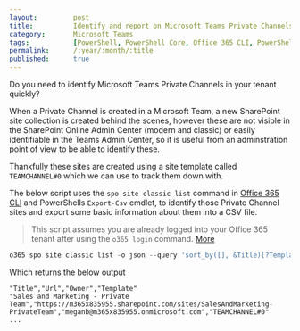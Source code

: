 ```yaml
---
layout:         post
title:          Identify and report on Microsoft Teams Private Channels using Office 365 CLI and PowerShell
category:       Microsoft Teams
tags:           [PowerShell, PowerShell Core, Office 365 CLI, PowerShell Core, pwsh, Microsoft Teams,Private Channels, Report]
permalink:      /:year/:month/:title
published:      true
---
```


Do you need to identify Microsoft Teams Private Channels in your tenant quickly?

When a Private Channel is created in a Microsoft Team, a new SharePoint site collection is created behind the scenes, however these are not visible in the SharePoint Online Admin Center (modern and classic) or easily identifiable in the Teams Admin Center, so it is useful from an adminstration point of view to be able to identify these.

Thankfully these sites are created using a site template called `TEAMCHANNEL#0` which we can use to track them down with.

The below script uses the `spo site classic list` command in [Office 365 CLI](https://aka.ms/o365cli) and PowerShells `Export-Csv` cmdlet, to identify those Private Channel sites and export some basic information about them into a CSV file.

> This script assumes you are already logged into your Office 365 tenant after using the `o365 login` command. [More](https://pnp.github.io/office365-cli/cmd/login/)

``` powershell
o365 spo site classic list -o json --query 'sort_by([], &Title)[?Template==`TEAMCHANNEL#0`].{Title:Title,Url:Url,Owner:Owner,Template:Template}' | ConvertFrom-Json | Export-Csv -NoClobber -Encoding utf8 -UseQuotes Always -Path teams-private-channel-report.csv
```

Which returns the below output

```
"Title","Url","Owner","Template"
"Sales and Marketing - Private Team","https://m365x835955.sharepoint.com/sites/SalesAndMarketing-PrivateTeam","meganb@m365x835955.onmicrosoft.com","TEAMCHANNEL#0"
...
```